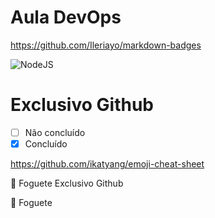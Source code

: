 # Aula DevOps

https://github.com/Ileriayo/markdown-badges

![NodeJS](https://img.shields.io/badge/node.js-6DA55F?style=for-the-badge&logo=node.js&logoColor=white)

# Exclusivo Github
- [ ] Não concluído
- [x] Concluído

https://github.com/ikatyang/emoji-cheat-sheet

:rocket: Foguete Exclusivo Github

🚀 Foguete
